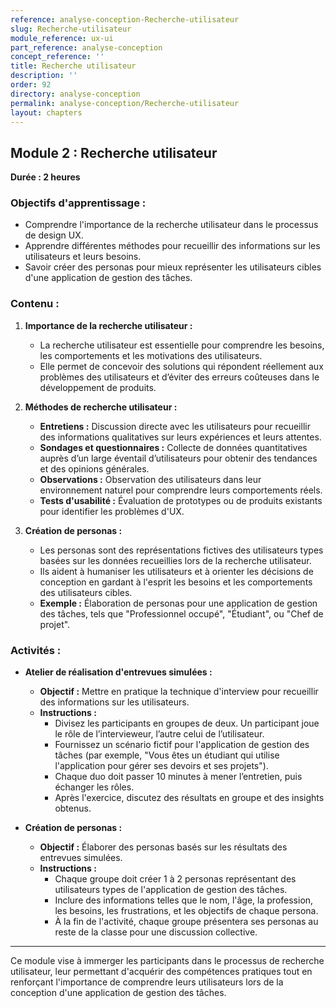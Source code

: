 ```yaml
---
reference: analyse-conception-Recherche-utilisateur
slug: Recherche-utilisateur
module_reference: ux-ui
part_reference: analyse-conception
concept_reference: ''
title: Recherche utilisateur
description: ''
order: 92
directory: analyse-conception
permalink: analyse-conception/Recherche-utilisateur
layout: chapters
---
```


## **Module 2 : Recherche utilisateur**  
**Durée : 2 heures**

### **Objectifs d'apprentissage :**
- Comprendre l'importance de la recherche utilisateur dans le processus de design UX.
- Apprendre différentes méthodes pour recueillir des informations sur les utilisateurs et leurs besoins.
- Savoir créer des personas pour mieux représenter les utilisateurs cibles d'une application de gestion des tâches.

### **Contenu :**

1. **Importance de la recherche utilisateur :**
   - La recherche utilisateur est essentielle pour comprendre les besoins, les comportements et les motivations des utilisateurs.
   - Elle permet de concevoir des solutions qui répondent réellement aux problèmes des utilisateurs et d’éviter des erreurs coûteuses dans le développement de produits.

2. **Méthodes de recherche utilisateur :**
   - **Entretiens :** Discussion directe avec les utilisateurs pour recueillir des informations qualitatives sur leurs expériences et leurs attentes.
   - **Sondages et questionnaires :** Collecte de données quantitatives auprès d’un large éventail d’utilisateurs pour obtenir des tendances et des opinions générales.
   - **Observations :** Observation des utilisateurs dans leur environnement naturel pour comprendre leurs comportements réels.
   - **Tests d'usabilité :** Évaluation de prototypes ou de produits existants pour identifier les problèmes d'UX.

3. **Création de personas :**
   - Les personas sont des représentations fictives des utilisateurs types basées sur les données recueillies lors de la recherche utilisateur.
   - Ils aident à humaniser les utilisateurs et à orienter les décisions de conception en gardant à l'esprit les besoins et les comportements des utilisateurs cibles.
   - **Exemple :** Élaboration de personas pour une application de gestion des tâches, tels que "Professionnel occupé", "Étudiant", ou "Chef de projet".

### **Activités :**

- **Atelier de réalisation d'entrevues simulées :**
  - **Objectif :** Mettre en pratique la technique d'interview pour recueillir des informations sur les utilisateurs.
  - **Instructions :**
    - Divisez les participants en groupes de deux. Un participant joue le rôle de l’intervieweur, l’autre celui de l’utilisateur.
    - Fournissez un scénario fictif pour l'application de gestion des tâches (par exemple, "Vous êtes un étudiant qui utilise l'application pour gérer ses devoirs et ses projets").
    - Chaque duo doit passer 10 minutes à mener l’entretien, puis échanger les rôles.
    - Après l'exercice, discutez des résultats en groupe et des insights obtenus.

- **Création de personas :**
  - **Objectif :** Élaborer des personas basés sur les résultats des entrevues simulées.
  - **Instructions :**
    - Chaque groupe doit créer 1 à 2 personas représentant des utilisateurs types de l'application de gestion des tâches.
    - Inclure des informations telles que le nom, l'âge, la profession, les besoins, les frustrations, et les objectifs de chaque persona.
    - À la fin de l'activité, chaque groupe présentera ses personas au reste de la classe pour une discussion collective.

---

Ce module vise à immerger les participants dans le processus de recherche utilisateur, leur permettant d'acquérir des compétences pratiques tout en renforçant l'importance de comprendre leurs utilisateurs lors de la conception d'une application de gestion des tâches.